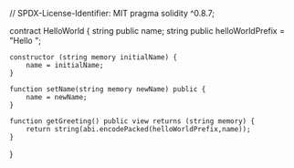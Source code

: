 // SPDX-License-Identifier: MIT
pragma solidity ^0.8.7;

contract HelloWorld {
    string public name;
    string public helloWorldPrefix = "Hello ";

    constructor (string memory initialName) {
        name = initialName;
    }

    function setName(string memory newName) public {
        name = newName;
    }

    function getGreeting() public view returns (string memory) {
        return string(abi.encodePacked(helloWorldPrefix,name));
    }
}
